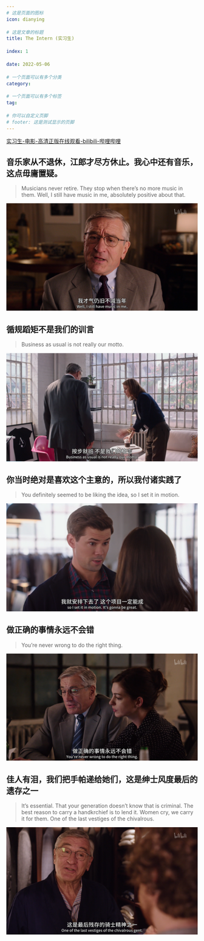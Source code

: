```yaml
---
# 这是页面的图标
icon: dianying

# 这是文章的标题
title: The Intern (实习生) 

index: 1

date: 2022-05-06

# 一个页面可以有多个分类
category:

# 一个页面可以有多个标签
tag:

# 你可以自定义页脚
# footer: 这是测试显示的页脚
---
```




[实习生-电影-高清正版在线观看-bilibili-哔哩哔哩](https://www.bilibili.com/bangumi/play/ss32988)



## 音乐家从不退休，江郎才尽方休止。我心中还有音乐，这点毋庸置疑。

> Musicians never retire. They stop when there’s no more music in them. Well, I still have music in me, absolutely positive about that.

![image-20220507014251732](./img/image-20220507014251732.png)

 

## 循规蹈矩不是我们的训言

> Business as usual is not really our motto.

![image-20220507015257561](./img/image-20220507015257561.png)



## 你当时绝对是喜欢这个主意的，所以我付诸实践了

> You definitely seemed to be liking the idea, so I set it in motion.

![image-20220507015649189](./img/image-20220507015649189.png)



## 做正确的事情永远不会错

> You’re never wrong to do the right thing. 

![image-20220507021109627](./img/image-20220507021109627.png)



## 佳人有泪，我们把手帕递给她们，这是绅士风度最后的遗存之一

> It’s essential. That your generation doesn’t know that is criminal. The best reason to carry a handkrchief is to lend it. Women cry, we carry it for them. One of the last vestiges of the chivalrous.

![image-20220507021302248](./img/image-20220507021302248.png)
